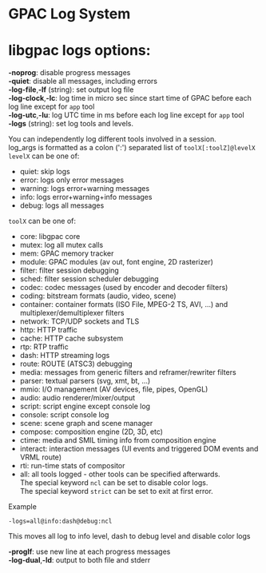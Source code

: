 <!-- automatically generated - do not edit, patch gpac/applications/gpac/gpac.c -->
# GPAC Log System

# libgpac logs options:  
  
<a id="noprog">__-noprog__</a>: disable progress messages  
<a id="quiet">__-quiet__</a>:  disable all messages, including errors  
<a id="log-file">__-log-file__</a>,__-lf__ (string): set output log file  
<a id="log-clock">__-log-clock__</a>,__-lc__: log time in micro sec since start time of GPAC before each log line except for `app` tool  
<a id="log-utc">__-log-utc__</a>,__-lu__: log UTC time in ms before each log line except for `app` tool  
<a id="logs">__-logs__</a> (string): set log tools and levels.    
    
You can independently log different tools involved in a session.    
log_args is formatted as a colon (':') separated list of `toolX[:toolZ]@levelX`    
`levelX` can be one of:  
* quiet: skip logs  
* error: logs only error messages  
* warning: logs error+warning messages  
* info: logs error+warning+info messages  
* debug: logs all messages  
  
`toolX` can be one of:  
* core: libgpac core  
* mutex: log all mutex calls  
* mem: GPAC memory tracker  
* module: GPAC modules (av out, font engine, 2D rasterizer)  
* filter: filter session debugging  
* sched: filter session scheduler debugging  
* codec: codec messages (used by encoder and decoder filters)  
* coding: bitstream formats (audio, video, scene)  
* container: container formats (ISO File, MPEG-2 TS, AVI, ...) and multiplexer/demultiplexer filters  
* network: TCP/UDP sockets and TLS  
* http: HTTP traffic  
* cache: HTTP cache subsystem  
* rtp: RTP traffic  
* dash: HTTP streaming logs  
* route: ROUTE (ATSC3) debugging  
* media: messages from generic filters and reframer/rewriter filters  
* parser: textual parsers (svg, xmt, bt, ...)  
* mmio: I/O management (AV devices, file, pipes, OpenGL)  
* audio: audio renderer/mixer/output  
* script: script engine except console log  
* console: script console log  
* scene: scene graph and scene manager  
* compose: composition engine (2D, 3D, etc)  
* ctime: media and SMIL timing info from composition engine  
* interact: interaction messages (UI events and triggered DOM events and VRML route)  
* rti: run-time stats of compositor  
* all: all tools logged - other tools can be specified afterwards.    
The special keyword `ncl` can be set to disable color logs.    
The special keyword `strict` can be set to exit at first error.    
  
Example
```
-logs=all@info:dash@debug:ncl
```  
This moves all log to info level, dash to debug level and disable color logs  
  
<a id="proglf">__-proglf__</a>: use new line at each progress messages  
<a id="log-dual">__-log-dual__</a>,__-ld__: output to both file and stderr  

